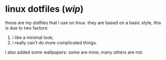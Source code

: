 # **linux dotfiles** (_wip_)

these are my dotfiles that i use on linux. they are based on a basic style, this is due to two factors:
1. i like a minimal look;
1. i really can't do more complicated things.

i also added some wallpapers: some are mine, many others are not.

<!--
---

### _**neofetch**_

![neofetch](screenshots/neofetch.png)

### _**rofi**_

![rofidrun](screenshots/rofidrun.png)
![rofiwindow](screenshots/rofiwindow.png)
![rofipowermenu](screenshots/rofipowermenu.png)
![rofifilebrowser](screenshots/rofifilebrowser.png)
-->